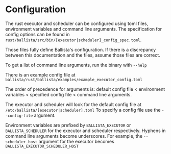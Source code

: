 # Configuration 
The rust executor and scheduler can be configured using toml files, environment variables and command line arguments. The specification for config options can be found in `rust/ballista/src/bin/[executor|scheduler]_config_spec.toml`. 

Those files fully define Ballista's configuration. If there is a discrepancy between this documentation and the files, assume those files are correct.

To get a list of command line arguments, run the binary with `--help`

There is an example config file at `ballista/rust/ballista/examples/example_executor_config.toml`

The order of precedence for arguments is: default config file < environment variables < specified config file < command line arguments. 

The executor and scheduler will look for the default config file at `/etc/ballista/[executor|scheduler].toml` To specify a config file use the `--config-file` argument. 

Environment variables are prefixed by `BALLISTA_EXECUTOR` or `BALLISTA_SCHEDULER` for the executor and scheduler respectively. Hyphens in command line arguments become underscores. For example, the `--scheduler-host` argument for the executor becomes `BALLISTA_EXECUTOR_SCHEDULER_HOST`
